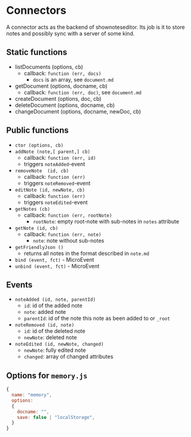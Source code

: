 # Connectors

A connector acts as the backend of shownoteseditor. Its job is it to store notes and possibly sync with a
server of some kind.

## Static functions
* listDocuments (options, cb)
  * callback: `function (err, docs)`
    * `docs` is an array, see `document.md`
* getDocument (options, docname, cb)
  * callback: `function (err, doc)`, see `document.md`
* createDocument (options, doc, cb)
* deleteDocument (options, docname, cb)
* changeDocument (options, docname, newDoc, cb)

## Public functions

* `ctor (options, cb)`
* `addNote (note,[ parent,] cb)`
  * callback: `function (err, id)`
  * triggers `noteAdded`-event
* `removeNote  (id, cb)`
  * callback: `function (err)`
  * triggers `noteRemoved`-event
* `editNote (id, newNote, cb)`
  * callback: `function (err)`
  * triggers `noteEdited`-event
* `getNotes (cb)`
  * callback: `function (err, rootNote)`
    * `rootNote`: empty root-note with sub-notes in `notes` attribute
* `getNote (id, cb)`
  * callback: `function (err, note)`
    * `note`: note without sub-notes
* `getFriendlyJson ()`
  * returns all notes in the format described in `note.md`
* `bind (event, fct)` - MicroEvent
* `unbind (event, fct)` - MicroEvent


## Events

* `noteAdded (id, note, parentId)`
  * `id`: id of the added note
  * `note`: added note
  * `parentId`: id of the note this note as been added to or `_root`
* `noteRemoved (id, note)`
  * `id`: id of the deleted note
  * `newNote`: deleted note
* `noteEdited (id, newNote, changed)`
  * `newNote`: fully edited note
  * `changed`: array of changed attributes

## Options for `memory.js`
```javascript
{
  name: "memory",
  options:
  {
    docname: "",
    save: false | "localStorage",
  }
}
```
